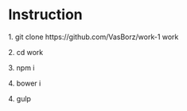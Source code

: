 <h1>Instruction</h1>
<p>1. git clone https://github.com/VasBorz/work-1 work</p>
<p>2. cd work</p>
<p>3. npm i</p>
<p>4. bower i</p>
<p>4. gulp</p>